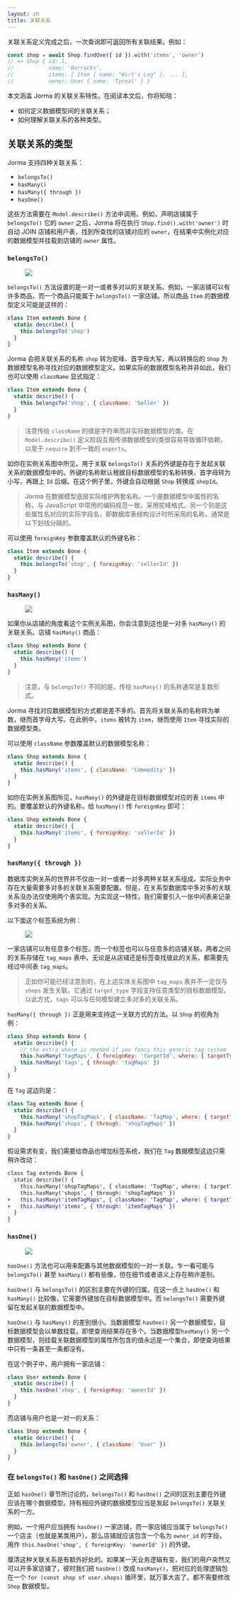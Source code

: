 ```yaml
---
layout: zh
title: 关联关系
---
```


关联关系定义完成之后，一次查询即可返回所有关联结果。例如：

```js
const shop = await Shop.findOne({ id }).with('items', 'owner')
// => Shop { id: 1,
//           name: 'Barracks',
//           items: [ Item { name: "Wirt's Leg" }, ... ],
//           owner: User { name: 'Tyreal' } }
```

本文涵盖 Jorma 的关联关系特性。在阅读本文后，你将知晓：

- 如何定义数据模型间的关联关系；
- 如何理解关联关系的各种类型。

## 关联关系的类型

Jorma 支持四种关联关系：

- `belongsTo()`
- `hasMany()`
- `hasMany({ through })`
- `hasOne()`

这些方法需要在 `Model.describe()` 方法中调用。例如，声明店铺属于 `belongsTo()` 它的 `owner` 之后，Jorma 将在执行 `Shop.find().with('owner')` 时自动 JOIN 店铺和用户表，找到所查找的店铺对应的 `owner`，在结果中实例化对应的数据模型并挂载到店铺的 `owner` 属性。

### `belongsTo()`

<figure class="belongs-to-erd">
  <img src="https://img.alicdn.com/tfscom/TB1qiWyfyqAXuNjy1XdXXaYcVXa.png">
</figure>

`belongsTo()` 方法设置的是一对一或者多对以的关联关系。例如，一家店铺可以有许多商品。而一个商品只能属于 `belongsTo()` 一家店铺。所以商品 `Item` 的数据模型定义可能是这样的：

```js
class Item extends Bone {
  static describe() {
    this.belongsTo('shop')
  }
}
```

Jorma 会把关联关系的名称 `shop` 转为驼峰、首字母大写，再以转换后的 `Shop` 为数据模型名称寻找对应的数据模型定义。如果实际的数据模型名称并非如此，我们也可以使用 `className` 显式指定：

```js
class Item extends Bone {
  static describe() {
    this.belongsTo('shop', { className: 'Seller' })
  }
}
```

> 注意传给 `className` 的值是字符串而非实际数据模型的类。在 `Model.describe()` 定义阶段互相传递数据模型的类很容易导致循环依赖，以至于 `require` 到不一致的 `exports`。

如你在实例关系图中所见，用于关联 `belongsTo()` 关系的外键是存在于发起关联关系的数据模型中的。外键的名称默认根据目标数据模型的名称转换，首字母转为小写，再跟上 `Id` 后缀。在这个例子里，外键会自动根据 `Shop` 转换成 `shopId`。

> Jorma 在数据模型底层实际维护两套名称。一个是数据模型中属性的名称，与 JavaScript 中常用的编码规范一致，采用驼峰格式。另一个则是这些属性名对应的实际字段名，即数据库表结构设计时所采用的名称，通常是以下划线分隔的。

可以使用 `foreignKey` 参数覆盖默认的外键名称：

```js
class Item extends Bone {
  static describe() {
    this.belongsTo('shop', { foreignKey: 'sellerId' })
  }
}
```

### `hasMany()`

<figure class="has-many-erd">
  <img src="https://img.alicdn.com/tfscom/TB1qiWyfyqAXuNjy1XdXXaYcVXa.png">
</figure>

如果你从店铺的角度看这个实例关系图，你会注意到这也是一对多 `hasMany()` 的关联关系。店铺 `hasMany()` 商品：

```js
class Shop extends Bone {
  static describe() {
    this.hasMany('items')
  }
}
```

> 注意，与 `belongsTo()` 不同的是，传给 `hasMany()` 的名称通常是复数形式。

Jorma 寻找对应数据模型的方式都是差不多的。首先将关联关系的名称转为单数，继而首字母大写。在此例中，`items` 被转为 `item`，继而使用 `Item` 寻找实际的数据模型类。

可以使用 `className` 参数覆盖默认的数据模型名称：

```js
class Shop extends Bone {
  static describe() {
    this.hasMany('items', { className: 'Commodity' })
  }
}
```

如你在实例关系图所见，`hasMany()` 的外键是在目标数据模型对应的表 `items` 中的。要覆盖默认的外键名称，给 `hasMany()` 传 `foreignKey` 即可：

```js
class Shop extends Bone {
  static describe() {
    this.hasMany('items', { foreignKey: 'sellerId' })
  }
}
```

### `hasMany({ through })`

数据库实例关系的世界并不仅由一对一或者一对多两种关联关系组成。实际业务中存在大量需要多对多的关联关系需要配置。但是，在关系型数据库中多对多的关联关系没办法仅使用两个表实现。为实现这一特性，我们需要引入一张中间表来记录多对多的关系。

以下面这个标签系统为例：

<figure class="has-many-through-erd">
  <img src="https://img.alicdn.com/tfscom/TB1DWpxh2DH8KJjy1XcXXcpdXXa.png">
</figure>

一家店铺可以有任意多个标签。而一个标签也可以与任意多的店铺关联。两者之间的关系存储在 `tag_maps` 表中。无论是从店铺还是标签查找彼此的关系，都需要先经过中间表 `tag_maps`。

> 正如你可能已经注意到的，在上述实体关系图中 `tag_maps` 表并不一定仅与 `shops` 发生关联。它通过 `target_type` 字段支持任意类型的目标数据模型。以此方式，`tags` 可以与任何模型建立多对多的关联关系。

`hasMany({ through })` 正是用来支持这一关联方式的方法。以 `Shop` 的视角为例：

```js
class Shop extends Bone {
  static describe() {
    // the extra where is needed if you fancy this generic tag system
    this.hasMany('tagMaps', { foreignKey: 'targetId', where: { targetType: 0 } })
    this.hasMany('tags', { through: 'tagMaps' })
  }
}
```

在 `Tag` 这边则是：

```js
class Tag extends Bone {
  static describe() {
    this.hasMany('shopTagMaps', { className: 'TagMap', where: { targetType: 0 } })
    this.hasMany('shops', { through: 'shopTagMaps' })
  }
}
```

假设需求有变，我们需要给商品也增加标签系统，我们在 `Tag` 数据模型这边只需稍许改动：

```diff
class Tag extends Bone {
  static describe() {
    this.hasMany('shopTagMaps', { className: 'TagMap', where: { targetType: 0 } })
    this.hasMany('shops', { through: 'shopTagMaps' })
+   this.hasMany('itemTagMaps', { className: 'TagMap', where: { targetType: 1 } })
+   this.hasMany('items', { through: 'itemTagMaps' })
  }
}
```

### `hasOne()`

<figure class="has-one-erd">
  <img src="https://img.alicdn.com/tfscom/TB1LiHffyqAXuNjy1XdXXaYcVXa.png">
</figure>

`hasOne()` 方法也可以用来配置与其他数据模型的一对一关联。乍一看可能与 `belongsTo()` 甚至 `hasMany()` 都有些像，但在细节或者语义上存在稍许差别。

`hasOne()` 与 `belongsTo()` 的区别主要在外键的归属。在这一点上 `hasOne()` 和 `hasMany()` 比较像，它需要外键放在目标数据模型中。而 `belongsTo()` 需要外键留在发起关联的数据模型中。

`hasOne()` 与 `hasMany()` 的差别很小。当数据模型 `hasOne()` 另一个数据模型，目标数据模型会以单数挂载，即使查询结果存在多个。当数据模型`hasMany()` 另一个数据模型，则挂载关联数据模型的属性所包含的值永远是一个集合，即使查询结果中只有一条甚至一条都没有。

在这个例子中，用户拥有一家店铺：

```js
class User extends Bone {
  static describe() {
    this.hasOne('shop', { foreignKey: 'ownerId' })
  }
}
```

而店铺与用户也是一对一的关系：

```js
class Shop extends Bone {
  static describe() {
    this.belongsTo('owner', { className: 'User' })
  }
}
```

### 在 `belongsTo()` 和 `hasOne()` 之间选择

正如 `hasOne()` 章节所讨论的，`belongsTo()` 和 `hasOne()` 之间的区别主要在外键应该在哪个数据模型。持有相应外键的数据模型应当是发起 `belongsTo()` 关联关系的一方。

例如，一个用户应当拥有 `hasOne()` 一家店铺，而一家店铺应当属于 `belongsTo()` 一个店主（也就是某类用户）。那么店铺就应该包含一个名为 `owner_id` 的字段，用作 `this.hasOne('shop', { foreignKey: 'ownerId' })` 的外键。

厘清这种关联关系是有额外好处的。如果某一天业务逻辑有变，我们的用户突然又可以开多家店铺了，彼时我们把 `hasOne()` 改成 `hasMany()`，把对应的处理逻辑包在一个 `for (const shop of user.shops)` 循环里，就万事大吉了。都不需要修改 `Shop` 数据模型。
